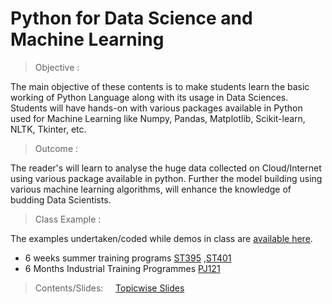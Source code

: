  # Python for Data Science and Machine Learning 

> Objective : 

The main objective of these contents is to make students learn the basic working of Python Language along with its usage in Data Sciences. Students will have hands-on with various packages available in Python used for Machine Learning like Numpy, Pandas, Matplotlib, Scikit-learn, NLTK, Tkinter, etc.  

> Outcome : 

The reader's will learn to analyse the huge data collected on Cloud/Internet using various package available in python. Further the model building using various machine learning algorithms, will enhance the knowledge of budding Data Scientists.   

> Class Example : 

The examples undertaken/coded while demos in class are [available here](./ClassExamples/). 
- 6 weeks summer training programs  [ST395](./ClassExamples/ST395) ,[ST401](./ClassExamples/ST401) 
- 6 Months Industrial Training Programmes [PJ121](./ClassExamples/PJ121) 


> Contents/Slides:  &nbsp;&nbsp;&nbsp;  [Topicwise Slides](./Slides)



